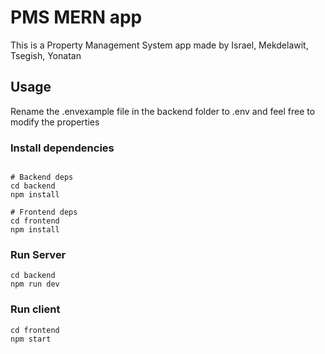 # PMS MERN app

This is a Property Management System app made by Israel, Mekdelawit, Tsegish, Yonatan

## Usage

Rename the .envexample file in the backend folder to .env and feel free to modify the properties

### Install dependencies

```

# Backend deps
cd backend
npm install

# Frontend deps
cd frontend
npm install
```

### Run Server

```
cd backend
npm run dev
```

### Run client

```
cd frontend
npm start
```